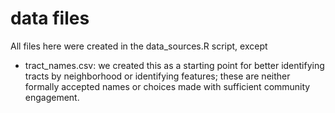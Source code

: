 # data files

All files here were created in the data_sources.R script, except

* tract_names.csv: we created this as a starting point for better identifying tracts by neighborhood or identifying features; these are neither formally accepted names or choices made with sufficient community engagement.
